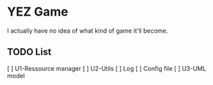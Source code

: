 # YEZ Game
I actually have no idea of what kind of game it'll become.

## TODO List
[ ] U1-Ressource manager
[ ] U2-Utils
	[ ] Log
	[ ] Config file
[ ] U3-UML model
